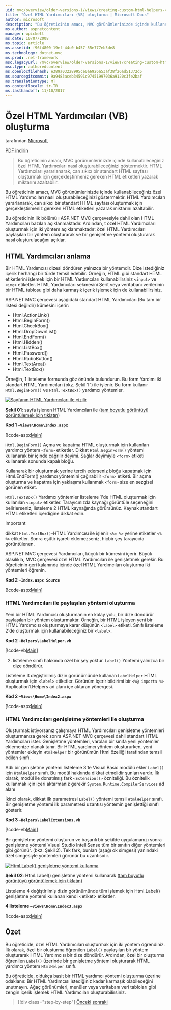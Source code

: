 ```yaml
---
uid: mvc/overview/older-versions-1/views/creating-custom-html-helpers-vb
title: "Özel HTML Yardımcıları (VB) oluşturma | Microsoft Docs"
author: microsoft
description: "Bu öğreticinin amacı, MVC görünümlerinizde içinde kullanabileceğiniz özel HTML Yardımcıları nasıl oluşturabileceğinizi göstermektir. HTML Yardımcısı yararlanarak..."
ms.author: aspnetcontent
manager: wpickett
ms.date: 10/07/2008
ms.topic: article
ms.assetid: f96f4800-19ef-44c0-b457-55e777eb5de8
ms.technology: dotnet-mvc
ms.prod: .net-framework
msc.legacyurl: /mvc/overview/older-versions-1/views/creating-custom-html-helpers-vb
msc.type: authoredcontent
ms.openlocfilehash: e389a03228995ce0a6926a53af38f26ad51372d5
ms.sourcegitcommit: 9a9483aceb34591c97451997036a9120c3fe2baf
ms.translationtype: MT
ms.contentlocale: tr-TR
ms.lasthandoff: 11/10/2017
---
```

<a name="creating-custom-html-helpers-vb"></a>Özel HTML Yardımcıları (VB) oluşturma
====================
tarafından [Microsoft](https://github.com/microsoft)

[PDF indirin](http://download.microsoft.com/download/1/1/f/11f721aa-d749-4ed7-bb89-a681b68894e6/ASPNET_MVC_Tutorial_9_VB.pdf)

> Bu öğreticinin amacı, MVC görünümlerinizde içinde kullanabileceğiniz özel HTML Yardımcıları nasıl oluşturabileceğinizi göstermektir. HTML Yardımcıları yararlanarak, can sıkıcı bir standart HTML sayfası oluşturmak için gerçekleştirmeniz gereken HTML etiketleri yazarak miktarını azaltabilir.


Bu öğreticinin amacı, MVC görünümlerinizde içinde kullanabileceğiniz özel HTML Yardımcıları nasıl oluşturabileceğinizi göstermektir. HTML Yardımcıları yararlanarak, can sıkıcı bir standart HTML sayfası oluşturmak için gerçekleştirmeniz gereken HTML etiketleri yazarak miktarını azaltabilir.

Bu öğreticinin ilk bölümü ı ASP.NET MVC çerçevesiyle dahil olan HTML Yardımcıları bazıları açıklanmaktadır. Ardından, t özel HTML Yardımcıları oluşturmak için iki yöntem açıklanmaktadır: özel HTML Yardımcıları paylaşılan bir yöntem oluşturarak ve bir genişletme yöntemi oluşturarak nasıl oluşturulacağını açıklar.

## <a name="understanding-html-helpers"></a>HTML Yardımcıları anlama

Bir HTML Yardımcısı dizesi döndüren yalnızca bir yöntemdir. Dize istediğiniz içerik herhangi bir türde temsil edebilir. Örneğin, HTML gibi standart HTML etiketlerini işlemek için bir HTML Yardımcıları kullanabilirsiniz `<input>` ve `<img>` etiketler. HTML Yardımcıları sekmesini Şerit veya veritabanı verilerinin bir HTML tablosu gibi daha karmaşık içerik işlemek için de kullanabilirsiniz.

ASP.NET MVC çerçevesi aşağıdaki standart HTML Yardımcıları (Bu tam bir listesi değildir) kümesini içerir:

- Html.ActionLink()
- Html.BeginForm()
- Html.CheckBox()
- Html.DropDownList()
- Html.EndForm()
- Html.Hidden()
- Html.ListBox()
- Html.Password()
- Html.RadioButton()
- Html.TextArea()
- Html.TextBox()

Örneğin, 1 listeleme formunda göz önünde bulundurun. Bu form Yardımı iki standart HTML Yardımcıları (bkz. Şekil 1 ') ile işlenir. Bu form kullanır `Html.BeginForm()` ve `Html.TextBox()` yardımcı yöntemler.


[![Sayfanın HTML Yardımcıları ile çizilir](creating-custom-html-helpers-vb/_static/image2.png)](creating-custom-html-helpers-vb/_static/image1.png)

**Şekil 01**: sayfa işlenen HTML Yardımcıları ile ([tam boyutlu görüntüyü görüntülemek için tıklatın](creating-custom-html-helpers-vb/_static/image3.png))


**Kod 1 –`Views\Home\Index.aspx`**

[!code-aspx[Main](creating-custom-html-helpers-vb/samples/sample1.aspx)]

`Html.BeginForm()` Açma ve kapatma HTML oluşturmak için kullanılan yardımcı yöntem `<form>` etiketler. Dikkat `Html.BeginForm()` yöntemi kullanarak bir içinde çağrılır deyimi. Sağlar deyimiyle `<form>` etiketi kullanarak sonunda kapalı bloğu.

Kullanarak bir oluşturmak yerine tercih ederseniz bloğu kapatmak için Html.EndForm() yardımcı yöntemini çağırabilir `<form>` etiketi. Bir açma oluşturma ve kapatma için yaklaşımı kullanmak `<form>` size en sezgisel görünen etiket.

`Html.TextBox()` Yardımcı yöntemler listeleme 1'de HTML oluşturmak için kullanılan `<input>` etiketler. Tarayıcınızda kaynağı görüntüle seçeneğini belirlerseniz, listeleme 2 HTML kaynağında görürsünüz. Kaynak standart HTML etiketleri içerdiğine dikkat edin.

> [!IMPORTANT]
> dikkat `Html.TextBox()`-HTML Yardımcısı ile işlenir `<%= %>` yerine etiketler `<% %>` etiketler. Sonra eşittir işareti eklemezseniz, hiçbir şey tarayıcıda görüntülenen.

ASP.NET MVC çerçevesi Yardımcıları, küçük bir kümesini içerir. Büyük olasılıkla, MVC çerçevesi özel HTML Yardımcıları ile genişletmek gerekir. Bu öğreticinin geri kalanında içinde özel HTML Yardımcıları oluşturma iki yöntemleri öğrenin.

**Kod 2 –`Index.aspx Source`**

[!code-aspx[Main](creating-custom-html-helpers-vb/samples/sample2.aspx)]

### <a name="creating-html-helpers-with-shared-methods"></a>HTML Yardımcıları ile paylaşılan yöntemi oluşturma

Yeni bir HTML Yardımcısı oluşturmanın en kolay yolu, bir dize döndürür paylaşılan bir yöntem oluşturmaktır. Örneğin, bir HTML işleyen yeni bir HTML Yardımcısı oluşturmaya karar düşünün `<label>` etiketi. Sınıfı listeleme 2'de oluşturmak için kullanabileceğiniz bir `<label>`.

**Kod 2 –`Helpers\LabelHelper.vb`**

[!code-vb[Main](creating-custom-html-helpers-vb/samples/sample3.vb)]

2. listeleme sınıfı hakkında özel bir şey yoktur. `Label()` Yöntemi yalnızca bir dize döndürür.

Listeleme 3 değiştirilmiş dizin görünümünde kullanan `LabelHelper` HTML oluşturmak için `<label>` etiketler. Görünüm içerir bildirimi bir `<%@ imports %>` Application1.Helpers ad alanı içe aktaran yönergesi.

**Kod 2 –`Views\Home\Index2.aspx`**

[!code-aspx[Main](creating-custom-html-helpers-vb/samples/sample4.aspx)]

### <a name="creating-html-helpers-with-extension-methods"></a>HTML Yardımcıları genişletme yöntemleri ile oluşturma

Oluşturmak istiyorsanız çalışmaya HTML Yardımcıları genişletme yöntemleri oluşturmanıza gerek sonra ASP.NET MVC çerçevesi dahil standart HTML Yardımcıları ister. Genişletme yöntemleri, varolan bir sınıfa yeni yöntemler eklemenize olanak tanır. Bir HTML yardımcı yöntem oluştururken, yeni yöntemler ekleyin `HtmlHelper` bir görünümün Html özelliği tarafından temsil edilen sınıfı.

Adlı bir genişletme yöntemi listeleme 3'te Visual Basic modülü ekler `Label()` için `HtmlHelper` sınıfı. Bu modül hakkında dikkat etmelidir şunları vardır. İlk olarak, modül ile donatılmış fark `<Extension()>` özniteliği. Bu öznitelik kullanmak için içeri aktarmanız gerekir `System.Runtime.CompilerServices` ad alanı

İkinci olarak, dikkat ilk parametresi `Label()` yöntemi temsil `HtmlHelper` sınıfı. Bir genişletme yöntemi ilk parametresi uzantısı yöntemin genişlettiği sınıfı gösterir.

**Kod 3 –`Helpers\LabelExtensions.vb`**

[!code-vb[Main](creating-custom-html-helpers-vb/samples/sample5.vb)]

Bir genişletme yöntemi oluşturun ve başarılı bir şekilde uygulamanızı sonra genişletme yöntemi Visual Studio IntelliSense tüm bir sınıfın diğer yöntemleri gibi görünür. (bkz: Şekil 2). Tek fark, bunları (aşağı ok simgesi) yanındaki özel simgesiyle yöntemleri görünür bu uzantısıdır.


[![Html.Label() genişletme yöntemi kullanma](creating-custom-html-helpers-vb/_static/image5.png)](creating-custom-html-helpers-vb/_static/image4.png)

**Şekil 02**: Html.Label() genişletme yöntemi kullanarak ([tam boyutlu görüntüyü görüntülemek için tıklatın](creating-custom-html-helpers-vb/_static/image6.png))


Listeleme 4 değiştirilmiş dizin görünümünde tüm işlemek için Html.Label() genişletme yöntemi kullanan kendi &lt;etiket&gt; etiketler.

**4 listeleme –`Views\Home\Index3.aspx`**

[!code-aspx[Main](creating-custom-html-helpers-vb/samples/sample6.aspx)]

## <a name="summary"></a>Özet

Bu öğreticide, özel HTML Yardımcıları oluşturmak için iki yöntem öğrendiniz. İlk olarak, özel bir oluşturma öğrenilen `Label()` paylaşılan bir yöntem oluşturarak HTML Yardımcısı bir dize döndürür. Ardından, özel bir oluşturma öğrenilen `Label()` üzerinde bir genişletme yöntemi oluşturarak HTML yardımcı yöntem `HtmlHelper` sınıfı.

Bu öğreticide, oldukça basit bir HTML yardımcı yöntemi oluşturma üzerine odaklanır. Bir HTML Yardımcısı istediğiniz kadar karmaşık olabileceğini unutmayın. Ağaç görünümleri, menüler veya veritabanı veri tabloları gibi zengin içerik işlemek HTML Yardımcıları oluşturabilirsiniz.

>[!div class="step-by-step"]
[Önceki](asp-net-mvc-views-overview-vb.md)
[sonraki](using-the-tagbuilder-class-to-build-html-helpers-vb.md)
